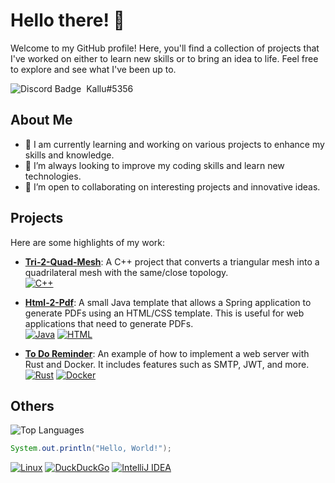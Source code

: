 # **Hello there!** 👋

Welcome to my GitHub profile! Here, you'll find a collection of projects that I've worked on either to learn new skills or to bring an idea to life. 
Feel free to explore and see what I've been up to.

<p style="display: flex; align-items: center; gap: 8px;">
  <img src="https://img.shields.io/badge/Discord-%235865F2.svg?&logo=discord&logoColor=white" alt="Discord Badge" style="vertical-align: middle;">
  <span style="vertical-align: middle;">Kallu#5356</span>
</p>


## About Me

- 🔭 I am currently learning and working on various projects to enhance my skills and knowledge.
- 🌱 I’m always looking to improve my coding skills and learn new technologies.
- 🤝 I’m open to collaborating on interesting projects and innovative ideas.

## Projects

Here are some highlights of my work:

- **[Tri-2-Quad-Mesh](https://github.com/Kallu-A/Tri-2-Quad-Mesh)**: A C++ project that converts a triangular mesh into a quadrilateral mesh with the same/close topology. <br> [![C++](https://img.shields.io/badge/C++-%2300599C.svg?logo=c%2B%2B&logoColor=white)](#)
  
- **[Html-2-Pdf](https://github.com/Kallu-A/html-2-pdf)**: A small Java template that allows a Spring application to generate PDFs using an HTML/CSS template. This is useful for web applications that need to generate PDFs. <br>[![Java](https://img.shields.io/badge/Java-%23ED8B00.svg?logo=openjdk&logoColor=white)](#) [![HTML](https://img.shields.io/badge/HTML-%23E34F26.svg?logo=html5&logoColor=white)](#)
- **[To Do Reminder](https://github.com/Kallu-A/to_do_reminder)**: An example of how to implement a web server with Rust and Docker. It includes features such as SMTP, JWT, and more. <br>[![Rust](https://img.shields.io/badge/Rust-%23000000.svg?e&logo=rust&logoColor=white)](#) [![Docker](https://img.shields.io/badge/Docker-2496ED?logo=docker&logoColor=fff)](#)


## Others

![Top Languages](https://github-readme-stats.vercel.app/api/top-langs/?username=Kallu-A&layout=compact&theme=monokai&count_private=true&langs_count=10)


```java
System.out.println("Hello, World!");
```
[![Linux](https://img.shields.io/badge/Linux-FCC624?logo=linux&logoColor=black)](#) [![DuckDuckGo](https://img.shields.io/badge/DuckDuckGo-FF5722?logo=duckduckgo&logoColor=white)](#) [![IntelliJ IDEA](https://img.shields.io/badge/IntelliJIDEA-000000.svg?logo=intellij-idea&logoColor=white)](#)
